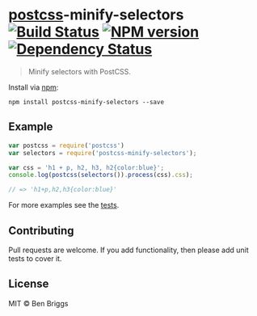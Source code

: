 # [postcss][postcss]-minify-selectors [![Build Status](https://travis-ci.org/ben-eb/postcss-minify-selectors.svg?branch=master)][ci] [![NPM version](https://badge.fury.io/js/postcss-minify-selectors.svg)][npm] [![Dependency Status](https://gemnasium.com/ben-eb/postcss-minify-selectors.svg)][deps]

> Minify selectors with PostCSS.

Install via [npm](https://npmjs.org/package/postcss-minify-selectors):

```
npm install postcss-minify-selectors --save
```

## Example

```js
var postcss = require('postcss')
var selectors = require('postcss-minify-selectors');

var css = 'h1 + p, h2, h3, h2{color:blue}';
console.log(postcss(selectors()).process(css).css);

// => 'h1+p,h2,h3{color:blue}'
```

For more examples see the [tests](test.js).

## Contributing

Pull requests are welcome. If you add functionality, then please add unit tests
to cover it.

## License

MIT © Ben Briggs

[ci]:      https://travis-ci.org/ben-eb/postcss-minify-selectors
[deps]:    https://gemnasium.com/ben-eb/postcss-minify-selectors
[npm]:     http://badge.fury.io/js/postcss-minify-selectors
[postcss]: https://github.com/postcss/postcss
